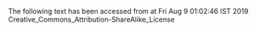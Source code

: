 The following text has been accessed from at Fri Aug 9 01:02:46 IST 2019
Creative_Commons_Attribution-ShareAlike_License
